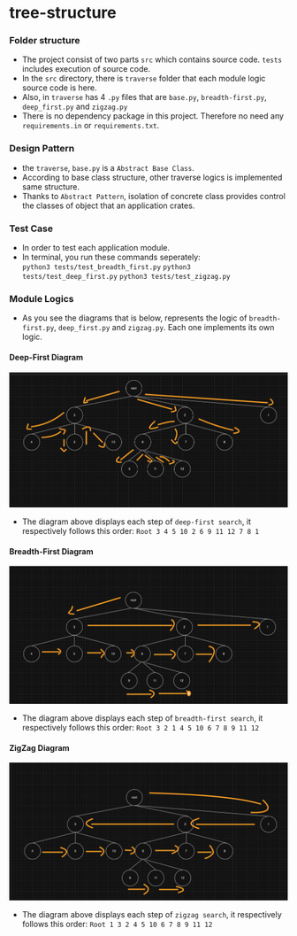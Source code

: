# tree-structure

### Folder structure
- The project consist of two parts `src` which contains source code.
`tests` includes execution of source code.
- In the `src` directory, there is `traverse` folder that each module logic source code is here.  
- Also, in `traverse` has 4 `.py` files that are `base.py`, `breadth-first.py`, `deep_first.py` and `zigzag.py`
- There is no dependency package in this project. Therefore no need any `requirements.in` or `requirements.txt`.

### Design Pattern
- the `traverse`, `base.py` is a `Abstract Base Class`. 
- According to base class structure, other traverse logics is implemented same structure. 
- Thanks to `Abstract Pattern`, isolation of concrete class provides control the classes of object that an application crates.

### Test Case
- In order to test each application module.
- In terminal, you run these commands seperately:  
  `python3 tests/test_breadth_first.py`
  `python3 tests/test_deep_first.py`
  `python3 tests/test_zigzag.py`


### Module Logics
- As you see the diagrams that is below, represents the logic of `breadth-first.py`, `deep_first.py` and `zigzag.py`. Each one implements its own logic.

#### Deep-First Diagram

![deep-first](https://github.com/zeki-kadiroglu/tree-structure/blob/main/diagrams/deep-first.png)

- The diagram above displays each step of `deep-first search`, it respectively follows this order: `Root 3 4 5 10 2 6 9 11 12 7 8 1`

#### Breadth-First Diagram
![breadth-first](https://github.com/zeki-kadiroglu/tree-structure/blob/main/diagrams/breadth-first.png)

- The diagram above displays each step of `breadth-first search`, it respectively follows this order: `Root 3 2 1 4 5 10 6 7 8 9 11 12`

#### ZigZag Diagram
![zigzag diagram](https://github.com/zeki-kadiroglu/tree-structure/blob/main/diagrams/zigzag.png)

- The diagram above displays each step of `zigzag search`, it respectively follows this order: `Root 1 3 2 4 5 10 6 7 8 9 11 12`


